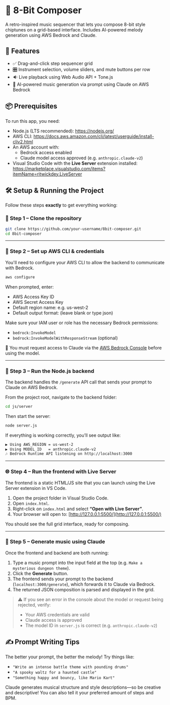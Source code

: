 # 🎵 8-Bit Composer

A retro-inspired music sequencer that lets you compose 8-bit style chiptunes on a grid-based interface. Includes AI-powered melody generation using AWS Bedrock and Claude.


## 🚀 Features

- ✅ Drag-and-click step sequencer grid
- 🎛️ Instrument selection, volume sliders, and mute buttons per row
- 🔉 Live playback using Web Audio API + Tone.js
- 🤖 AI-powered music generation via prompt using Claude on AWS Bedrock


## 📦 Prerequisites

To run this app, you need:

- Node.js (LTS recommended): https://nodejs.org/
- AWS CLI: https://docs.aws.amazon.com/cli/latest/userguide/install-cliv2.html
- An AWS account with:
  - Bedrock access enabled
  - Claude model access approved (e.g. `anthropic.claude-v2`)
- Visual Studio Code with the **Live Server** extension installed:  
  https://marketplace.visualstudio.com/items?itemName=ritwickdey.LiveServer


## 🛠️ Setup & Running the Project

Follow these steps **exactly** to get everything working:

### 🔁 Step 1 – Clone the repository

```bash
git clone https://github.com/your-username/8bit-composer.git
cd 8bit-composer
```
---

### 🔐 Step 2 – Set up AWS CLI & credentials

You'll need to configure your AWS CLI to allow the backend to communicate with Bedrock.

```bash
aws configure
```

When prompted, enter:
* AWS Access Key ID
* AWS Secret Access Key
* Default region name: e.g. us-west-2
* Default output format: (leave blank or type json)

Make sure your IAM user or role has the necessary Bedrock permissions:
*  ```bedrock:InvokeModel```
* ```bedrock:InvokeModelWithResponseStream``` (optional)

🛑 You must request access to Claude via the [AWS Bedrock Console](https://us-west-2.console.aws.amazon.com/bedrock/home) before using the model.

---

### 🔧 Step 3 – Run the Node.js backend

The backend handles the `/generate` API call that sends your prompt to Claude on AWS Bedrock.

From the project root, navigate to the backend folder:

```bash
cd js/server
```

Then start the server: 
```bash
node server.js
```

If everything is working correctly, you’ll see output like:

```bash
▶ Using AWS_REGION = us-west-2
▶ Using MODEL_ID   = anthropic.claude-v2
🎶 Bedrock Runtime API listening on http://localhost:3000
```

---

### 🌐 Step 4 – Run the frontend with Live Server

The frontend is a static HTML/JS site that you can launch using the Live Server extension in VS Code.

1. Open the project folder in Visual Studio Code.
2. Open `index.html`.
3. Right-click on `index.html` and select **“Open with Live Server”**.
4. Your browser will open to: [http://127.0.0.1:5500/](http://127.0.0.1:5500/)

You should see the full grid interface, ready for composing.

---

### 🎼 Step 5 – Generate music using Claude

Once the frontend and backend are both running:

1. Type a music prompt into the input field at the top (e.g. `Make a mysterious dungeon theme`).
2. Click the **Generate** button.
3. The frontend sends your prompt to the backend (`localhost:3000/generate`), which forwards it to Claude via Bedrock.
4. The returned JSON composition is parsed and displayed in the grid.

> ⚠️ If you see an error in the console about the model or request being rejected, verify:
> - Your AWS credentials are valid
> - Claude access is approved
> - The model ID in `server.js` is correct (e.g. `anthropic.claude-v2`)

## ✍️ Prompt Writing Tips

The better your prompt, the better the melody! Try things like:

- `"Write an intense battle theme with pounding drums"`
- `"A spooky waltz for a haunted castle"`
- `"Something happy and bouncy, like Mario Kart"`

Claude generates musical structure and style descriptions—so be creative and descriptive! You can also tell it your preferred amount of steps and BPM.